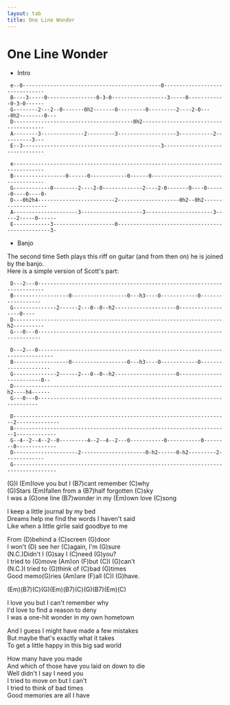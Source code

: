 ```yaml
---
layout: tab
title: One Line Wonder
---
```

# One Line Wonder

  - Intro

<!-- end list -->

``` 
 e--0---------------------------------------------0-------------------------------
 B----3-----0----------------0-3-0------------------3-----0------------0-3-0------
 G--------2---2--0-------0h2-------0---------0---------2----2-0----0h2--------0---
 D---------------------------------------0h2--------------------------------------
 A--------3--------------2---------3-------------------3-----------2----------3---
 E--3---------------------------------------------3-------------------------------
 
 e--------------------------------------------------------------------------------
 B-----------------0------0------------0------0-----------------------------------
 G------------0--------2----2-0-------------2----2-0-------0----0------0----0----0-
 D---0h2h4-------------------------2--------------------0h2--0h2-------------------
 A---------------------3--------------------3----------------------3-----2-----0------
 E------------3--------------------0------------------------------------------------3-
```

  

  - Banjo  

The second time Seth plays this riff on guitar (and from then on) he is
joined by the banjo.  
Here is a simple version of Scott's
part:  

``` 
 D---2---0------------------------------------------------------------------------
 B------------------0------------------0---h3----0------------0------------------
 G--------------2------2---0--0--h2--------------------0------------------0----
 D--------------------------------------------------------------------h2----------
 G---0---0-----------------------------------------------------------------------
 
 D---2---0---------------------------------------------------------------------------
 B------------------0------------------0---h3----0------------0---------------------
 G--------------2------2---0--0--h2--------------------0-------------------------0--
 D--------------------------------------------------------------------h2----h4------
 G---0---0----------------------------------------------------------------------
 
 D----------------------------------------------------------------------2--------------
 B----------------------------------------------------------------------1-------------
 G--4--2--4--2--0---------4--2--4--2---0-----------0-----------0--------0-------------
 D---------------------2---------------------0-h2------0-h2---------2-------------
 G------------------------------------------------------------------------------------ 
```

  
(G)I (Em)love you but I (B7)cant remember (C)why  
(G)Stars (Em)fallen from a (B7)half forgotten (C)sky  
I was a (G)one line (B7)wonder in my (Em)own love (C)song  
  
I keep a little journal by my bed  
Dreams help me find the words I haven't said  
Like when a little girlie said goodbye to me  
  
From (D)behind a (C)screen (G)door  
I won't (D) see her (C)again, I'm (G)sure  
(N.C.)Didn't I (G)say I (C)need (G)you?  
I tried to (G)move (Am)on (F)but (C)I (G)can't  
(N.C.)I tried to (G)think of (C)bad (G)times  
Good memo(G)ries (Am)are (F)all (C)I (G)have.  
  
(Em)(B7)(C)(G)(Em)(B7)(C)(G)(B7)(Em)(C)  
  
I love you but I can't remember why  
I'd love to find a reason to deny  
I was a one-hit wonder in my own hometown  
  
And I guess I might have made a few mistakes  
But maybe that's exactly what it takes  
To get a little happy in this big sad world  
  
How many have you made  
And which of those have you laid on down to die  
Well didn't I say I need you  
I tried to move on but I can't  
I tried to think of bad times  
Good memories are all I have
